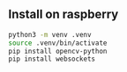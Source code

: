 ## Install on raspberry
```bash
python3 -m venv .venv
source .venv/bin/activate
pip install opencv-python
pip install websockets
```